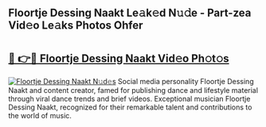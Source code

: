 ## Floortje Dessing Naakt Le𝚊k𝚎d N𝚞𝚍e - Part-zea Vid𝚎o Le𝚊ks Photos Ohfer

# <h2><a href="http://fb3xk1.evod.top/?m=Floortje+Dessing+Naakt">🔗 👉🔴 Floortje Dessing Naakt Vid𝚎o Ph𝚘t𝚘s</a></h2>

[![Floortje Dessing Naakt N𝚞d𝚎s](https://i.imgur.com/8V9OHl7.gif)](http://fb3xk1.evod.top/?m=Floortje+Dessing+Naakt)
Social media personality Floortje Dessing Naakt and content creator, famed for publishing dance and lifestyle material through viral dance trends and brief videos. Exceptional musician Floortje Dessing Naakt, recognized for their remarkable talent and contributions to the world of music. 
